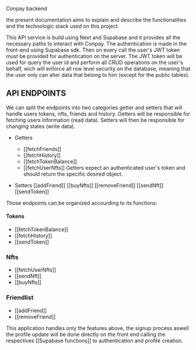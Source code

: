 
Conpay backend

the present documentation aims to explain and describe the functionalities and the technologic stack used on this project. 

This API service is build using Next and Supabase and it provides all the necessary paths to interact with Conpay. The authentication is made in the front-end using Supabase sdk. Then on every call the user's  JWT token must be provided for authentication on the server. The JWT token will be used for query the user id and perform all  CRUD operations on the user's behalf, wich will enforce all row level security on the database, meaning that the user only can alter data that belong to him (except for the public tables).

## API ENDPOINTS 

We can split the endpoints into two categories getter and setters that will handle users tokens, nfts, friends and history. Getters will be responsible for fetching users information (read data). Setters will then be responsible for changing states (write data).

- Getters
	- [[fetchFriends]]
	- [[fetchHistory]]
	- [[fetchTokenBalance]]
	- [[fetchUserNfts]]
	Getters expect an authenticated user's token and should return the specific desired object.

- Setters
	[[addFriend]]
	[[buyNfts]]
	[[removeFriend]]
	[[sendNft]]
	[[sendToken]]

Those endpoints can be organized accourding to its functions:

#### Tokens
 - [[fetchTokenBalance]]
 - [[fetchHistory]]
 - [[sendToken]]

### Nfts
- [[fetchUserNfts]]
- [[sendNft]]
- [[buyNfts]]

### Friendlist 
 - [[addFriend]]
 - [[removeFriend]]

This application handles only the features above, the signup process aswell the profile update will be done directly on the front end calling the respectives [[Supabase functions]] to authentication and profile creation.



